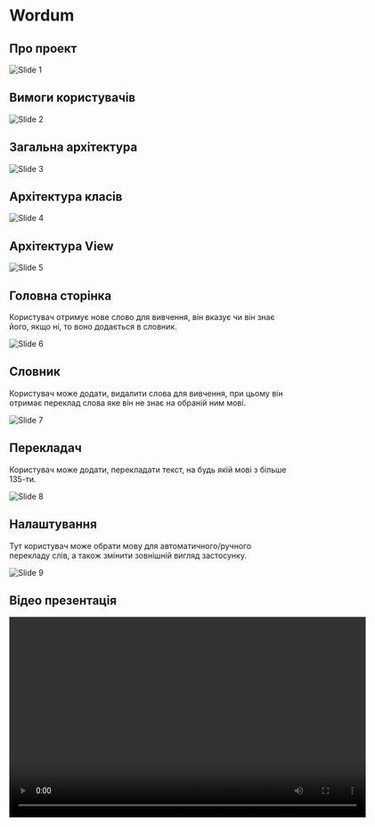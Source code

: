 ﻿# Wordum

## Про проект

![Slide 1](vertopal_192a9fb41ab64d2ba734008e0e9b9999/media/image1.png)

## Вимоги користувачів

![Slide 2](vertopal_192a9fb41ab64d2ba734008e0e9b9999/media/image2.png)

## Загальна архітектура

![Slide 3](vertopal_192a9fb41ab64d2ba734008e0e9b9999/media/image3.png)

## Архітектура класів

![Slide 4](vertopal_192a9fb41ab64d2ba734008e0e9b9999/media/image4.png)

## Архітектура View

![Slide 5](vertopal_192a9fb41ab64d2ba734008e0e9b9999/media/image5.png)

## Головна сторінка
Користувач отримує нове слово для вивчення, він вказує чи він знає його, якщо ні, то воно додається в словник.

![Slide 6](vertopal_192a9fb41ab64d2ba734008e0e9b9999/media/image6.png)

## Словник
Користувач може додати, видалити слова для вивчення, при цьому він отримає переклад слова яке він не знає на обраній ним мові.

![Slide 7](vertopal_192a9fb41ab64d2ba734008e0e9b9999/media/image7.png)

## Перекладач
Користувач може додати, перекладати текст, на будь якій мові з більше 135-ти.

![Slide 8](vertopal_192a9fb41ab64d2ba734008e0e9b9999/media/image8.png)

## Налаштування
Тут користувач може обрати мову для автоматичного/ручного перекладу слів, а також змінити зовнішній вигляд застосунку.

![Slide 9](vertopal_192a9fb41ab64d2ba734008e0e9b9999/media/image9.png)

## Відео презентація

<video width="640" height="360" controls>
  <source src="video_presentation.mp4" type="video/mp4">
  Your browser does not support the video tag.
</video>